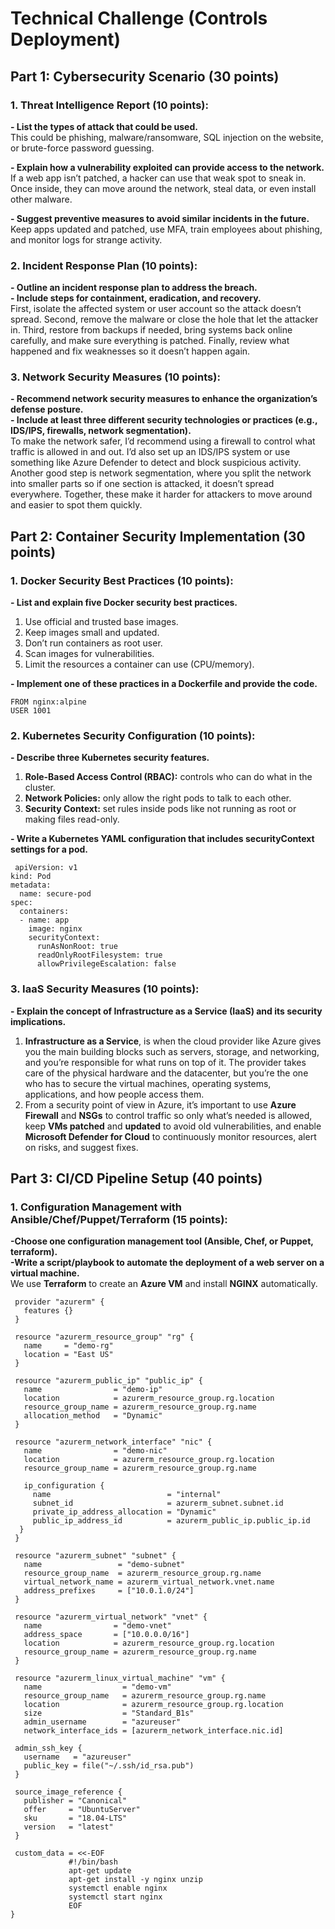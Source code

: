 <h1> Technical Challenge (Controls Deployment) </h1>
<h2> Part 1: Cybersecurity Scenario (30 points) </h2>
<h3> 1. Threat Intelligence Report (10 points): </h3>

 **- List the types of attack that could be used.**   
This could be phishing, malware/ransomware, SQL injection on the website, or brute-force password guessing.

**- Explain how a vulnerability exploited can provide access to the network.**    
If a web app isn’t patched, a hacker can use that weak spot to sneak in. Once inside, they can move around the network, steal data, or even install other malware.

**- Suggest preventive measures to avoid similar incidents in the future.**    
Keep apps updated and patched, use MFA, train employees about phishing, and monitor logs for strange activity.
<h3> 2. Incident Response Plan (10 points): </h3>

**- Outline an incident response plan to address the breach.**     
**- Include steps for containment, eradication, and recovery.**    
First, isolate the affected system or user account so the attack doesn’t spread. Second, remove the malware or close the hole that let the attacker in. Third, restore from backups if needed, bring systems back online carefully, and make sure everything is patched. Finally, review what happened and fix weaknesses so it doesn’t happen again.  
<h3> 3. Network Security Measures (10 points): </h3>

**- Recommend network security measures to enhance the organization’s defense posture.**    
**- Include at least three different security technologies or practices (e.g., IDS/IPS, firewalls, network segmentation).**    
To make the network safer, I’d recommend using a firewall to control what traffic is allowed in and out. I’d also set up an IDS/IPS system or use something like Azure Defender to detect and block suspicious activity. Another good step is network segmentation, where you split the network into smaller parts so if one section is attacked, it doesn’t spread everywhere. Together, these make it harder for attackers to move around and easier to spot them quickly.  
<h2> Part 2: Container Security Implementation (30 points) </h2>
<h3> 1. Docker Security Best Practices (10 points): </h3>

**- List and explain five Docker security best practices.**  
1. Use official and trusted base images.   
2. Keep images small and updated.  
3. Don’t run containers as root user.  
4. Scan images for vulnerabilities.  
5. Limit the resources a container can use (CPU/memory).
   
**- Implement one of these practices in a Dockerfile and provide the code.** 
  <body>  
    
    FROM nginx:alpine     
    USER 1001    
  </body> 
<h3> 2. Kubernetes Security Configuration (10 points): </h3>

**- Describe three Kubernetes security features.**  
1. **Role-Based Access Control (RBAC):** controls who can do what in the cluster.  
2. **Network Policies:** only allow the right pods to talk to each other.  
3. **Security Context:** set rules inside pods like not running as root or making files read-only.
   
**- Write a Kubernetes YAML configuration that includes securityContext settings for a pod.**  
  <body>  
    
     apiVersion: v1  
    kind: Pod  
    metadata:  
      name: secure-pod  
    spec:  
      containers:  
      - name: app  
        image: nginx  
        securityContext:  
          runAsNonRoot: true  
          readOnlyRootFilesystem: true  
          allowPrivilegeEscalation: false
  </body>
<h3> 3. IaaS Security Measures (10 points): </h3>

**- Explain the concept of Infrastructure as a Service (IaaS) and its security implications.**
1. **Infrastructure as a Service**, is when the cloud provider like Azure gives you the main building blocks such as servers, storage, and networking, and you’re responsible for what runs on top of it. The provider takes care of the physical hardware and the datacenter, but you’re the one who has to secure the virtual machines, operating systems, applications, and how people access them.  
2. From a security point of view in Azure, it’s important to use **Azure Firewall** and **NSGs** to control traffic so only what’s needed is allowed, keep **VMs patched** and **updated** to avoid old vulnerabilities, and enable **Microsoft Defender for Cloud** to continuously monitor resources, alert on risks, and suggest fixes. 
<h2> Part 3: CI/CD Pipeline Setup (40 points) </h2>
<h3> 1. Configuration Management with Ansible/Chef/Puppet/Terraform (15 points): </h3>

**-Choose one configuration management tool (Ansible, Chef, or Puppet, terraform).**  
**-Write a script/playbook to automate the deployment of a web server on a virtual machine.**  
We use **Terraform** to create an **Azure VM** and install **NGINX** automatically.  
<body> 
    
     provider "azurerm" {
       features {}
     }
     
     resource "azurerm_resource_group" "rg" {
       name     = "demo-rg"
       location = "East US"
     }
      
     resource "azurerm_public_ip" "public_ip" {
       name                = "demo-ip"
       location            = azurerm_resource_group.rg.location
       resource_group_name = azurerm_resource_group.rg.name
       allocation_method   = "Dynamic"
     }
     
     resource "azurerm_network_interface" "nic" {
       name                = "demo-nic"
       location            = azurerm_resource_group.rg.location
       resource_group_name = azurerm_resource_group.rg.name
       
       ip_configuration {
         name                          = "internal"
         subnet_id                     = azurerm_subnet.subnet.id
         private_ip_address_allocation = "Dynamic"
         public_ip_address_id          = azurerm_public_ip.public_ip.id
      }
     }
          
     resource "azurerm_subnet" "subnet" {
       name                 = "demo-subnet"
       resource_group_name  = azurerm_resource_group.rg.name
       virtual_network_name = azurerm_virtual_network.vnet.name
       address_prefixes     = ["10.0.1.0/24"]
     }
      
     resource "azurerm_virtual_network" "vnet" {
       name                = "demo-vnet"
       address_space       = ["10.0.0.0/16"]
       location            = azurerm_resource_group.rg.location
       resource_group_name = azurerm_resource_group.rg.name
     }
      
     resource "azurerm_linux_virtual_machine" "vm" {
       name                  = "demo-vm"
       resource_group_name   = azurerm_resource_group.rg.name
       location              = azurerm_resource_group.rg.location
       size                  = "Standard_B1s"
       admin_username        = "azureuser"
       network_interface_ids = [azurerm_network_interface.nic.id]
       
     admin_ssh_key {
       username   = "azureuser"
       public_key = file("~/.ssh/id_rsa.pub")
     }
      
     source_image_reference {
       publisher = "Canonical"
       offer     = "UbuntuServer"
       sku       = "18.04-LTS"
       version   = "latest"
     }
       
     custom_data = <<-EOF
                 #!/bin/bash
                 apt-get update
                 apt-get install -y nginx unzip
                 systemctl enable nginx
                 systemctl start nginx
                 EOF
    } 
</body>

